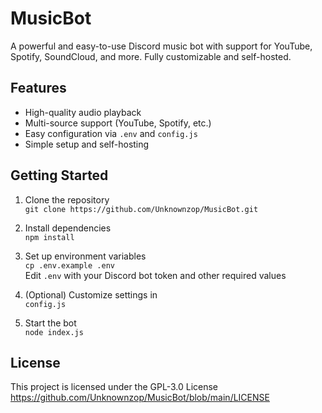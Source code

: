 # MusicBot

A powerful and easy-to-use Discord music bot with support for YouTube, Spotify, SoundCloud, and more. Fully customizable and self-hosted.

## Features

- High-quality audio playback
- Multi-source support (YouTube, Spotify, etc.)
- Easy configuration via `.env` and `config.js`
- Simple setup and self-hosting

## Getting Started

1. Clone the repository  
   `git clone https://github.com/Unknownzop/MusicBot.git`

2. Install dependencies  
   `npm install`

3. Set up environment variables  
   `cp .env.example .env`  
   Edit `.env` with your Discord bot token and other required values

4. (Optional) Customize settings in  
   `config.js`

5. Start the bot  
   `node index.js`

## License

This project is licensed under the GPL-3.0 License  
https://github.com/Unknownzop/MusicBot/blob/main/LICENSE
